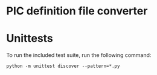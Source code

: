 # PIC definition file converter

# Unittests

To run the included test suite, run the following command:

```
python -m unittest discover --pattern=*.py
```
